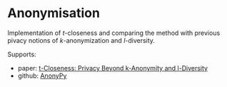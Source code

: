 # Anonymisation

Implementation of $t$-closeness and comparing the method with previous pivacy notions of $k$-anonymization and $l$-diversity.

Supports:
- paper: [t-Closeness: Privacy Beyond k-Anonymity and l-Diversity](https://www.cs.purdue.edu/homes/ninghui/papers/t_closeness_icde07.pdf) 
- github: [AnonyPy](https://github.com/glassonion1/anonypy)
